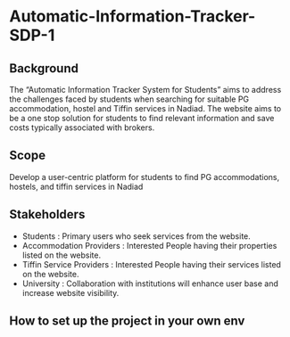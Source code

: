 # Automatic-Information-Tracker-SDP-1
## Background
The “Automatic Information Tracker System for Students” aims to address the challenges faced by students when searching for suitable PG accommodation, hostel and Tiffin services in Nadiad. The website aims to be a one stop solution for students to find relevant information and save costs typically associated with brokers.

## Scope
Develop a user-centric platform for students to find PG accommodations, hostels, and tiffin services in Nadiad

## Stakeholders
<ul>
  <li>Students : Primary users who seek services from the website.</li>
  <li>Accommodation  Providers : Interested People having their properties listed on the website.</li>
  <li>Tiffin Service Providers : Interested People having their services listed on the website.</li>
  <li>University : Collaboration with institutions will enhance user base and increase website visibility.</li>
</ul>

## How to set up the project in your own env
